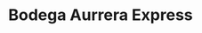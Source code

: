 ---
title: "Bodega Aurrera Express"
url: /toluca-de-lerdo/bodega-aurrera-express/
shop: supermercado
---